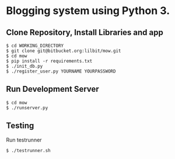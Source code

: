 # Blogging system using Python 3.

## Clone Repository, Install Libraries and app
```
$ cd WORKING_DIRECTORY
$ git clone git@bitbucket.org:lilbit/mow.git
$ cd mow
$ pip install -r requirements.txt
$ ./init_db.py
$ ./register_user.py YOURNAME YOURPASSWORD
```

## Run Development Server
```
$ cd mow
$ ./runserver.py
```

## Testing

Run testrunner
```
$ ./testrunner.sh
```
